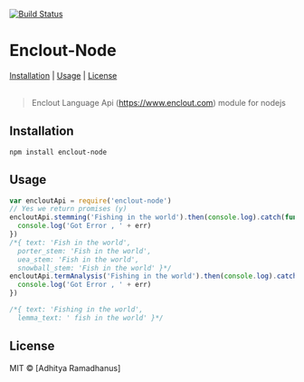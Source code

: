 [![Build Status](https://travis-ci.org/AdhityaRamadhanus/encloute-node.svg?branch=master)](https://travis-ci.org/AdhityaRamadhanus/encloute-node)

<h1>Enclout-Node</h1>

<p>
  <a href="#installation">Installation</a> |
  <a href="#usage">Usage</a> |
  <a href="#license">License</a>
  <br><br>
  <blockquote>
  Enclout Language Api (<a href="https://www.enclout.com/">https://www.enclout.com</a>) module for nodejs
  </blockquote>
</p>

Installation
------------

`npm install enclout-node`

Usage
-----

```js
var encloutApi = require('enclout-node')
// Yes we return promises (y)
encloutApi.stemming('Fishing in the world').then(console.log).catch(function (err) {
  console.log('Got Error , ' + err)
})
/*{ text: 'Fish in the world',
  porter_stem: 'Fish in the world',
  uea_stem: 'Fish in the world',
  snowball_stem: 'Fish in the world' }*/
encloutApi.termAnalysis('Fishing in the world').then(console.log).catch(function (err) {
  console.log('Got Error , ' + err)
})

/*{ text: 'Fishing in the world',
  lemma_text: ' fish in the world' }*/
```

License
----

MIT © [Adhitya Ramadhanus]
